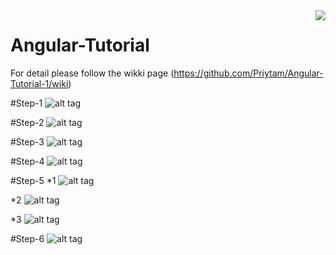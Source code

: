 <img src="https://lh3.googleusercontent.com/-lTK0EFd5OVo/AAAAAAAAAAI/AAAAAAAAABY/_SsW6-AREEw/s60-p-rw-no/photo.jpg"  align="right" />

# Angular-Tutorial

For detail please follow the wikki page 
(https://github.com/Priytam/Angular-Tutorial-1/wiki)

#Step-1
![alt tag](https://github.com/Priytam/Angular-Tutorial-1/blob/master/images/step-1.jpg)

#Step-2
![alt tag](https://github.com/Priytam/Angular-Tutorial-1/blob/master/images/step-2.jpg)

#Step-3
![alt tag](https://github.com/Priytam/Angular-Tutorial-1/blob/master/images/step-3.jpg)

#Step-4
![alt tag](https://github.com/Priytam/Angular-Tutorial-1/blob/master/images/step-4.jpg)

#Step-5
*1
![alt tag](https://github.com/Priytam/Angular-Tutorial-1/blob/master/images/step-5-1.jpg)

*2
![alt tag](https://github.com/Priytam/Angular-Tutorial-1/blob/master/images/step-5-2.jpg)

*3
![alt tag](https://github.com/Priytam/Angular-Tutorial-1/blob/master/images/step-5-3.jpg)

#Step-6
![alt tag](https://github.com/Priytam/Angular-Tutorial-1/blob/master/images/step-6.jpg)
